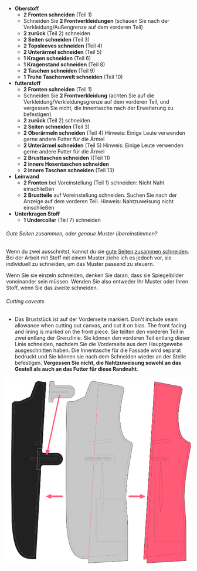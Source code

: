 -   **Oberstoff**
    -   **2 Fronten schneiden** (Teil 1)
    -   Schneiden Sie **2 Frontverkleidungen** (schauen Sie nach der Verkleidung/Außengrenze auf dem vorderen Teil)
    -   **2 zurück** (Teil 2) schneiden
    -   **2 Seiten schneiden** (Teil 3)
    -   **2 Topsleeves schneiden** (Teil 4)
    -   **2 Unterärmel schneiden** (Teil 5)
    -   **1 Kragen schneiden** (Teil 6)
    -   **1 Kragenstand schneiden** (Teil 8)
    -   **2 Taschen schneiden** (Teil 9)
    -   **1 Truhe Taschenwelt schneiden** (Teil 10)
-   **futterstoff**
    -   **2 Fronten schneiden** (Teil 1)
    -   Schneiden Sie **2 Frontverkleidung** (achten Sie auf die Verkleidung/Verkleidungsgrenze auf dem vorderen Teil, und vergessen Sie nicht, die Innentasche nach der Erweiterung zu befestigen)
    -   **2 zurück** (Teil 2) schneiden
    -   **2 Seiten schneiden** (Teil 3)
    -   **2 Oberärmeln schneiden** (Teil 4) Hinweis: Einige Leute verwenden gerne andere Futter für die Ärmel
    -   **2 Unterärmel schneiden** (Teil 5) Hinweis: Einige Leute verwenden gerne andere Futter für die Ärmel
    -   **2 Brusttaschen schneiden** )(Teil 11)
    -   **2 innere Hosentaschen schneiden**
    -   **2 innere Taschen schneiden** (Teil 13)
-   **Leinwand**
    -   **2 Fronten** bei Voreinstellung (Teil 1) schneiden: Nicht Naht einschließen
    -   **2 Brustteile** auf Voreinstellung schneiden. Suchen Sie nach der Anzeige auf dem vorderen Teil. Hinweis: Nahtzuweisung nicht einschließen
-   **Unterkragen Stoff**
    -   **1 Undercollar** (Teil 7) schneiden

<Note>

###### Gute Seiten zusammen, oder genaue Muster übereinstimmen?

Wenn du zwei ausschnitst, kannst du sie [gute Seiten zusammen schneiden](/docs/sewing/good-sides-together).
Bei der Arbeit mit Stoff mit einem Muster ziehe ich es jedoch vor, sie individuell zu schneiden, um das Muster passend zu steuern.

Wenn Sie sie einzeln schneiden, denken Sie daran, dass sie Spiegelbilder voneinander sein müssen. Wenden Sie also entweder Ihr Muster oder Ihren Stoff, wenn Sie das zweite schneiden.

</Note>

<Warning>

###### Cutting caveats

-   Das Bruststück ist auf der Vorderseite markiert.
    Don't include seam allowance when cutting out canvas, and cut it on bias.
    The front facing and lining is marked on the front piece. Sie teilten den vorderen Teil in zwei entlang der Grenzlinie. Sie können den vorderen Teil entlang dieser Linie schneiden, nachdem Sie die Vorderseite aus dem Hauptgewebe ausgeschnitten haben. Die Innentasche für die Fassade wird separat bedruckt und Sie können sie nach dem Schneiden wieder an der Stelle befestigen. **Vergessen Sie nicht, die Nahtzuweisung sowohl an das Gestell als auch an das Futter für diese Randnaht**.

![Tracke die Vorderseite und Futter vom Vorderteil](cuttingCaveat.svg)

</Warning>
